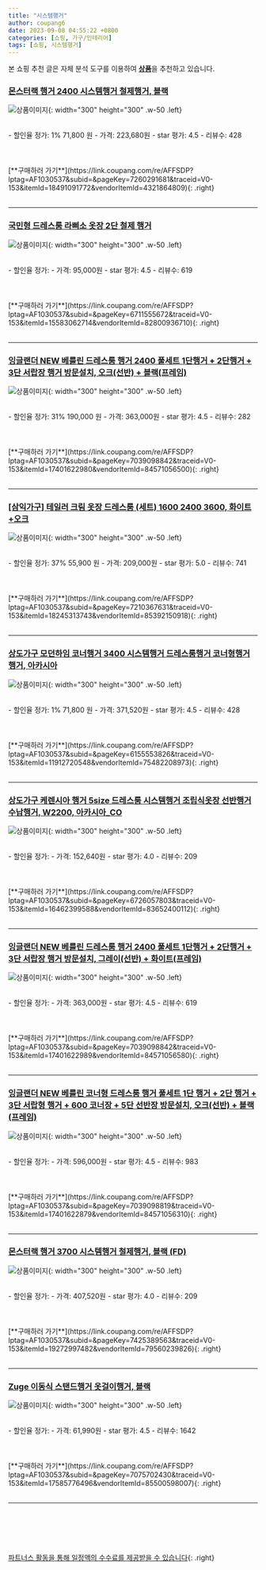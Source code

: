 ```yaml
---
title: "시스템행거"
author: coupang6
date: 2023-09-08 04:55:22 +0800
categories: [쇼핑, 가구/인테리어]
tags: [쇼핑, 시스템행거]
---
```


본 쇼핑 추천 글은 자체 분석 도구를 이용하여 [**상품**](https://link.coupang.com/a/bao1ui)을 추천하고 있습니다.

### [몬스터랙 행거 2400 시스템행거 철제행거, 블랙](https://link.coupang.com/re/AFFSDP?lptag=AF1030537&subid=&pageKey=7260291681&traceid=V0-153&itemId=18491091772&vendorItemId=4321864809)

![상품이미지](https://thumbnail9.coupangcdn.com/thumbnails/remote/230x230ex/image/vendor_inventory/6282/a43a6c7a25ac51ef7d5d5547c9e567388e3ec35d8253c12c23c2660333e1.jpg){: width="300" height="300" .w-50 .left}


<br>
- 할인율 정가: 1%  71,800   원
- 가격: 223,680원
- star 평가: 4.5
- 리뷰수: 428
<br>
<br>
<br>
<br>
[**구매하러 가기**](https://link.coupang.com/re/AFFSDP?lptag=AF1030537&subid=&pageKey=7260291681&traceid=V0-153&itemId=18491091772&vendorItemId=4321864809){: .right}
<br>
<br>

---

### [국민형 드레스룸 라삐소 옷장 2단 철제 행거](https://link.coupang.com/re/AFFSDP?lptag=AF1030537&subid=&pageKey=6711555672&traceid=V0-153&itemId=15583062714&vendorItemId=82800936710)

![상품이미지](https://thumbnail6.coupangcdn.com/thumbnails/remote/230x230ex/image/vendor_inventory/32dc/1dd83a50d346cd0ed9ff3d8b15dbc65e0589f54a9aaf7b6c6c6a64b62b61.jpg){: width="300" height="300" .w-50 .left}


<br>
- 할인율 정가: 
- 가격: 95,000원
- star 평가: 4.5
- 리뷰수: 619
<br>
<br>
<br>
<br>
[**구매하러 가기**](https://link.coupang.com/re/AFFSDP?lptag=AF1030537&subid=&pageKey=6711555672&traceid=V0-153&itemId=15583062714&vendorItemId=82800936710){: .right}
<br>
<br>

---

### [잉글랜더 NEW 베를린 드레스룸 행거 2400 풀세트 1단행거 + 2단행거 + 3단 서랍장 행거 방문설치, 오크(선반) + 블랙(프레임)](https://link.coupang.com/re/AFFSDP?lptag=AF1030537&subid=&pageKey=7039098842&traceid=V0-153&itemId=17401622980&vendorItemId=84571056500)

![상품이미지](https://thumbnail6.coupangcdn.com/thumbnails/remote/230x230ex/image/rs_quotation_api/1hhzelw4/23b7935ca778471aa2a95f4b95019a8e.jpg){: width="300" height="300" .w-50 .left}


<br>
- 할인율 정가: 31%  190,000   원
- 가격: 363,000원
- star 평가: 4.5
- 리뷰수: 282
<br>
<br>
<br>
<br>
[**구매하러 가기**](https://link.coupang.com/re/AFFSDP?lptag=AF1030537&subid=&pageKey=7039098842&traceid=V0-153&itemId=17401622980&vendorItemId=84571056500){: .right}
<br>
<br>

---

### [[삼익가구] 테일러 크림 옷장 드레스룸 (세트) 1600 2400 3600, 화이트+오크](https://link.coupang.com/re/AFFSDP?lptag=AF1030537&subid=&pageKey=7210367631&traceid=V0-153&itemId=18245313743&vendorItemId=85392150918)

![상품이미지](https://thumbnail6.coupangcdn.com/thumbnails/remote/230x230ex/image/vendor_inventory/ffe0/47ecd4bd5a5123c296673aa0441a5b62f952556837d25d956d564c6ff1b8.jpg){: width="300" height="300" .w-50 .left}


<br>
- 할인율 정가: 37%  55,900   원
- 가격: 209,000원
- star 평가: 5.0
- 리뷰수: 741
<br>
<br>
<br>
<br>
[**구매하러 가기**](https://link.coupang.com/re/AFFSDP?lptag=AF1030537&subid=&pageKey=7210367631&traceid=V0-153&itemId=18245313743&vendorItemId=85392150918){: .right}
<br>
<br>

---

### [상도가구 모던하임 코너행거 3400 시스템행거 드레스룸행거 코너형행거 행거, 아카시아](https://link.coupang.com/re/AFFSDP?lptag=AF1030537&subid=&pageKey=6155553826&traceid=V0-153&itemId=11912720548&vendorItemId=75482208973)

![상품이미지](https://thumbnail6.coupangcdn.com/thumbnails/remote/230x230ex/image/vendor_inventory/a197/7fb3736dec1dadd5391dafbede9bbb7abddf4f8bb11e90a305060e0cbb14.jpg){: width="300" height="300" .w-50 .left}


<br>
- 할인율 정가: 1%  71,800   원
- 가격: 371,520원
- star 평가: 4.5
- 리뷰수: 428
<br>
<br>
<br>
<br>
[**구매하러 가기**](https://link.coupang.com/re/AFFSDP?lptag=AF1030537&subid=&pageKey=6155553826&traceid=V0-153&itemId=11912720548&vendorItemId=75482208973){: .right}
<br>
<br>

---

### [상도가구 케렌시아 행거 5size 드레스룸 시스템행거 조립식옷장 선반행거 수납행거, W2200, 아카시아_CO](https://link.coupang.com/re/AFFSDP?lptag=AF1030537&subid=&pageKey=6726057803&traceid=V0-153&itemId=16462399588&vendorItemId=83652400112)

![상품이미지](https://thumbnail10.coupangcdn.com/thumbnails/remote/230x230ex/image/vendor_inventory/fb7f/0c81a69266cdfbd167fd363135957bcb60264c214231387c4a124d8cbbf6.jpg){: width="300" height="300" .w-50 .left}


<br>
- 할인율 정가: 
- 가격: 152,640원
- star 평가: 4.0
- 리뷰수: 209
<br>
<br>
<br>
<br>
[**구매하러 가기**](https://link.coupang.com/re/AFFSDP?lptag=AF1030537&subid=&pageKey=6726057803&traceid=V0-153&itemId=16462399588&vendorItemId=83652400112){: .right}
<br>
<br>

---

### [잉글랜더 NEW 베를린 드레스룸 행거 2400 풀세트 1단행거 + 2단행거 + 3단 서랍장 행거 방문설치, 그레이(선반) + 화이트(프레임)](https://link.coupang.com/re/AFFSDP?lptag=AF1030537&subid=&pageKey=7039098842&traceid=V0-153&itemId=17401622989&vendorItemId=84571056580)

![상품이미지](https://thumbnail8.coupangcdn.com/thumbnails/remote/230x230ex/image/rs_quotation_api/vuxgeg66/ae9e42bef8a3418f8ebd27e8f47720d8.jpg){: width="300" height="300" .w-50 .left}


<br>
- 할인율 정가: 
- 가격: 363,000원
- star 평가: 4.5
- 리뷰수: 619
<br>
<br>
<br>
<br>
[**구매하러 가기**](https://link.coupang.com/re/AFFSDP?lptag=AF1030537&subid=&pageKey=7039098842&traceid=V0-153&itemId=17401622989&vendorItemId=84571056580){: .right}
<br>
<br>

---

### [잉글랜더 NEW 베를린 코너형 드레스룸 행거 풀세트 1단 행거 + 2단 행거 + 3단 서랍형 행거 + 600 코너장 + 5단 선반장 방문설치, 오크(선반) + 블랙(프레임)](https://link.coupang.com/re/AFFSDP?lptag=AF1030537&subid=&pageKey=7039098819&traceid=V0-153&itemId=17401622879&vendorItemId=84571056310)

![상품이미지](https://thumbnail6.coupangcdn.com/thumbnails/remote/230x230ex/image/rs_quotation_api/1nceh7xk/3ea22ab5d4fb4a1985395bd805c81ade.jpg){: width="300" height="300" .w-50 .left}


<br>
- 할인율 정가: 
- 가격: 596,000원
- star 평가: 4.5
- 리뷰수: 983
<br>
<br>
<br>
<br>
[**구매하러 가기**](https://link.coupang.com/re/AFFSDP?lptag=AF1030537&subid=&pageKey=7039098819&traceid=V0-153&itemId=17401622879&vendorItemId=84571056310){: .right}
<br>
<br>

---

### [몬스터랙 행거 3700 시스템행거 철제행거, 블랙 (FD)](https://link.coupang.com/re/AFFSDP?lptag=AF1030537&subid=&pageKey=7425389563&traceid=V0-153&itemId=19272997482&vendorItemId=79560239826)

![상품이미지](https://thumbnail8.coupangcdn.com/thumbnails/remote/230x230ex/image/vendor_inventory/805e/37dc737297cee9f0da12ffd595b1de971e3dab781942b509b498bf0653fb.jpg){: width="300" height="300" .w-50 .left}


<br>
- 할인율 정가: 
- 가격: 407,520원
- star 평가: 4.0
- 리뷰수: 209
<br>
<br>
<br>
<br>
[**구매하러 가기**](https://link.coupang.com/re/AFFSDP?lptag=AF1030537&subid=&pageKey=7425389563&traceid=V0-153&itemId=19272997482&vendorItemId=79560239826){: .right}
<br>
<br>

---

### [Zuge 이동식 스탠드행거 옷걸이행거, 블랙](https://link.coupang.com/re/AFFSDP?lptag=AF1030537&subid=&pageKey=7075702430&traceid=V0-153&itemId=17585776496&vendorItemId=85500598007)

![상품이미지](https://thumbnail8.coupangcdn.com/thumbnails/remote/230x230ex/image/vendor_inventory/1893/a46988a85871529579fd2c82e4ec9591502de97cc8e7847599db5c916785.jpg){: width="300" height="300" .w-50 .left}


<br>
- 할인율 정가: 
- 가격: 61,990원
- star 평가: 4.5
- 리뷰수: 1642
<br>
<br>
<br>
<br>
[**구매하러 가기**](https://link.coupang.com/re/AFFSDP?lptag=AF1030537&subid=&pageKey=7075702430&traceid=V0-153&itemId=17585776496&vendorItemId=85500598007){: .right}
<br>
<br>

---
<br><br><br><br><br> [파트너스 활동을 통해 일정액의 수수료를 제공받을 수 있습니다](https://link.coupang.com/a/bao1ui){: .right}